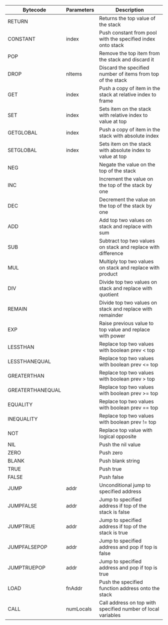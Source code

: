 
| Bytecode         | Parameters | Description                                                  |
|------------------|------------|--------------------------------------------------------------|
| RETURN           |            | Returns the top value of the stack                           |
| CONSTANT         | index      | Push constant from pool with the specified index onto stack  |
| POP              |            | Remove the top item from the stack and discard it            |
| DROP             | nItems     | Discard the specified number of items from top of the stack  |
| GET              | index      | Push a copy of item in the stack at relative index to frame  |
| SET              | index      | Sets item on the stack with relative index to value at top   |
| GETGLOBAL        | index      | Push a copy of item in the stack with absolute index         |
| SETGLOBAL        | index      | Sets item on the stack with absolute index to value at top   |
| NEG              |            | Negate the value on the top of the stack                     |
| INC              |            | Increment the value on the top of the stack by one           |
| DEC              |            | Decrement the value on the top of the stack by one           |
| ADD              |            | Add top two values on stack and replace with sum             |
| SUB              |            | Subtract top two values on stack and replace with difference |
| MUL              |            | Multiply top two values on stack and replace with product    |
| DIV              |            | Divide top two values on stack and replace with quotient     |
| REMAIN           |            | Divide top two values on stack and replace with remainder    |
| EXP              |            | Raise previous value to top value and replace with power     |
| LESSTHAN         |            | Replace top two values with boolean prev < top               |
| LESSTHANEQUAL    |            | Replace top two values with boolean prev <= top              |
| GREATERTHAN      |            | Replace top two values with boolean prev > top               |
| GREATERTHANEQUAL |            | Replace top two values with boolean prev >= top              |
| EQUALITY         |            | Replace top two values with boolean prev == top              |
| INEQUALITY       |            | Replace top two values with boolean prev != top              |
| NOT              |            | Replace top value with logical opposite                      |
| NIL              |            | Push the nil value                                           |
| ZERO             |            | Push zero                                                    |
| BLANK            |            | Push blank string                                            |
| TRUE             |            | Push true                                                    |
| FALSE            |            | Push false                                                   |
| JUMP             | addr       | Unconditional jump to specified address                      |
| JUMPFALSE        | addr       | Jump to specified address if top of the stack is false       |
| JUMPTRUE         | addr       | Jump to specified address if top of the stack is true        |
| JUMPFALSEPOP     | addr       | Jump to specified address and pop if top is false            |
| JUMPTRUEPOP      | addr       | Jump to specified address and pop if top is true             |
| LOAD             | fnAddr     | Push the specified function address onto the stack           |
| CALL             | numLocals  | Call address on top with specified number of local variables |